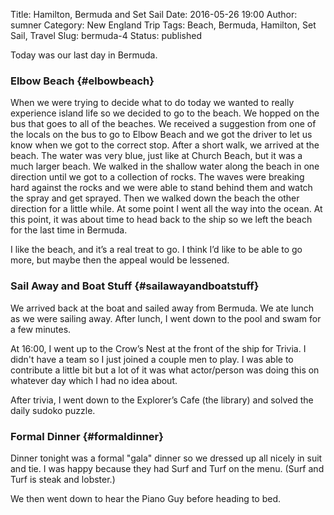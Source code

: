 Title: Hamilton, Bermuda and Set Sail
Date: 2016-05-26 19:00
Author: sumner
Category: New England Trip
Tags: Beach, Bermuda, Hamilton, Set Sail, Travel
Slug: bermuda-4
Status: published

Today was our last day in Bermuda.

### Elbow Beach {#elbowbeach}

When we were trying to decide what to do today we wanted to really experience
island life so we decided to go to the beach. We hopped on the bus that goes to
all of the beaches. We received a suggestion from one of the locals on the bus
to go to Elbow Beach and we got the driver to let us know when we got to the
correct stop. After a short walk, we arrived at the beach. The water was very
blue, just like at Church Beach, but it was a much larger beach. We walked in
the shallow water along the beach in one direction until we got to a collection
of rocks.  The waves were breaking hard against the rocks and we were able to
stand behind them and watch the spray and get sprayed. Then we walked down the
beach the other direction for a little while. At some point I went all the way
into the ocean. At this point, it was about time to head back to the ship so we
left the beach for the last time in Bermuda.

I like the beach, and it’s a real treat to go. I think I’d like to be able to go
more, but maybe then the appeal would be lessened.

### Sail Away and Boat Stuff {#sailawayandboatstuff}

We arrived back at the boat and sailed away from Bermuda. We ate lunch as we
were sailing away. After lunch, I went down to the pool and swam for a few
minutes.

At 16:00, I went up to the Crow’s Nest at the front of the ship for Trivia. I
didn't have a team so I just joined a couple men to play. I was able to
contribute a little bit but a lot of it was what actor/person was doing this on
whatever day which I had no idea about.

After trivia, I went down to the Explorer’s Cafe (the library) and solved the
daily sudoko puzzle.

### Formal Dinner {#formaldinner}

Dinner tonight was a formal "gala" dinner so we dressed up all nicely in suit
and tie. I was happy because they had Surf and Turf on the menu.  (Surf and Turf
is steak and lobster.)

We then went down to hear the Piano Guy before heading to bed.
